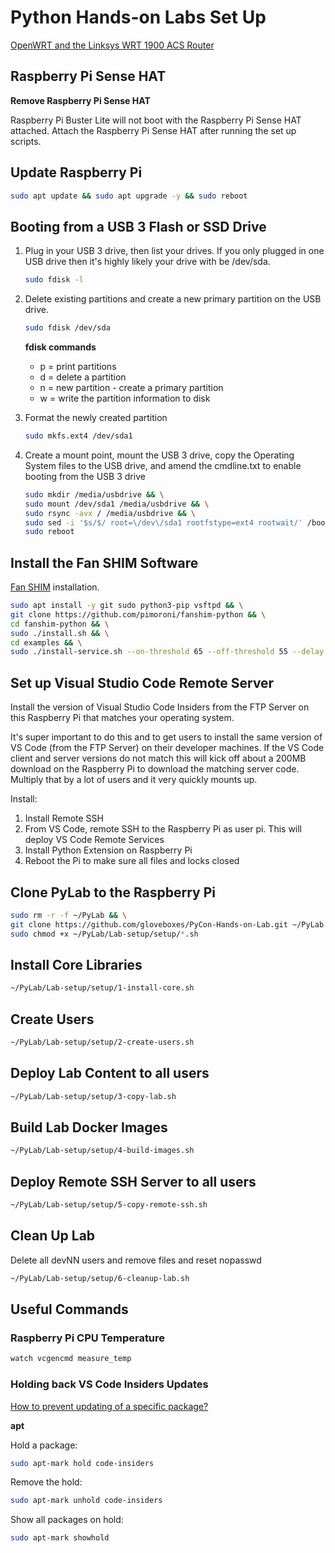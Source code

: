 # Python Hands-on Labs Set Up

<!-- [Setting up Ethernet Access Point](wifirouter.md) -->

[OpenWRT and the Linksys WRT 1900 ACS Router](https://github.com/gloveboxes/Linksys-WRT-1900-ACS-with-Huawei-E3372-Hi-Link-LTE-Dongle)

## Raspberry Pi Sense HAT

**Remove Raspberry Pi Sense HAT**

Raspberry Pi Buster Lite will not boot with the Raspberry Pi Sense HAT attached. Attach the Raspberry Pi Sense HAT after running the set up scripts.

## Update Raspberry Pi

```bash
sudo apt update && sudo apt upgrade -y && sudo reboot
```

## Booting from a USB 3 Flash or SSD Drive

1. Plug in your USB 3 drive, then list your drives. If you only plugged in one USB drive then it's highly likely your drive with be /dev/sda.

    ```bash
    sudo fdisk -l
    ```

2. Delete existing partitions and create a new primary partition on the USB drive.

    ```bash
    sudo fdisk /dev/sda
    ```

    **fdisk commands**

    - p = print partitions
    - d = delete a partition
    - n = new partition - create a primary partition
    - w = write the partition information to disk

3. Format the newly created partition

    ```bash
    sudo mkfs.ext4 /dev/sda1
    ```

4. Create a mount point, mount the USB 3 drive, copy the Operating System files to the USB drive, and amend the cmdline.txt to enable booting from the USB 3 drive

    ```bash
    sudo mkdir /media/usbdrive && \
    sudo mount /dev/sda1 /media/usbdrive && \
    sudo rsync -avx / /media/usbdrive && \
    sudo sed -i '$s/$/ root=\/dev\/sda1 rootfstype=ext4 rootwait/' /boot/cmdline.txt && \
    sudo reboot
    ```

## Install the Fan SHIM Software

[Fan SHIM](https://shop.pimoroni.com/products/fan-shim) installation.

```bash
sudo apt install -y git sudo python3-pip vsftpd && \
git clone https://github.com/pimoroni/fanshim-python && \
cd fanshim-python && \
sudo ./install.sh && \
cd examples && \
sudo ./install-service.sh --on-threshold 65 --off-threshold 55 --delay 2
```

## Set up Visual Studio Code Remote Server

Install the version of Visual Studio Code Insiders from the FTP Server on this Raspberry Pi that matches your operating system.

It's super important to do this and to get users to install the same version of VS Code (from the FTP Server) on their developer machines. If the VS Code client and server versions do not match this will kick off about a 200MB download on the Raspberry Pi to download the matching server code. Multiply that by a lot of users and it very quickly mounts up.

Install:

1. Install Remote SSH
2. From VS Code, remote SSH to the Raspberry Pi as user pi. This will deploy VS Code Remote Services
3. Install Python Extension on Raspberry Pi
4. Reboot the Pi to make sure all files and locks closed

## Clone PyLab to the Raspberry Pi

```bash
sudo rm -r -f ~/PyLab && \
git clone https://github.com/gloveboxes/PyCon-Hands-on-Lab.git ~/PyLab && \
sudo chmod +x ~/PyLab/Lab-setup/setup/*.sh
```

## Install Core Libraries

```bash
~/PyLab/Lab-setup/setup/1-install-core.sh
```

## Create Users

```bash
~/PyLab/Lab-setup/setup/2-create-users.sh
```

## Deploy Lab Content to all users

```bash
~/PyLab/Lab-setup/setup/3-copy-lab.sh
```

## Build Lab Docker Images

```bash
~/PyLab/Lab-setup/setup/4-build-images.sh
```

## Deploy Remote SSH Server  to all users

```bash
~/PyLab/Lab-setup/setup/5-copy-remote-ssh.sh
```

## Clean Up Lab

Delete all devNN users and remove files and reset nopasswd

```bash
~/PyLab/Lab-setup/setup/6-cleanup-lab.sh
```

## Useful Commands

### Raspberry Pi CPU Temperature

```bash
watch vcgencmd measure_temp

```

### Holding back VS Code Insiders Updates

[How to prevent updating of a specific package?](https://askubuntu.com/questions/18654/how-to-prevent-updating-of-a-specific-package)

**apt**

Hold a package:

```bash
sudo apt-mark hold code-insiders
```

Remove the hold:

```bash
sudo apt-mark unhold code-insiders
```

Show all packages on hold:

```bash
sudo apt-mark showhold
```
